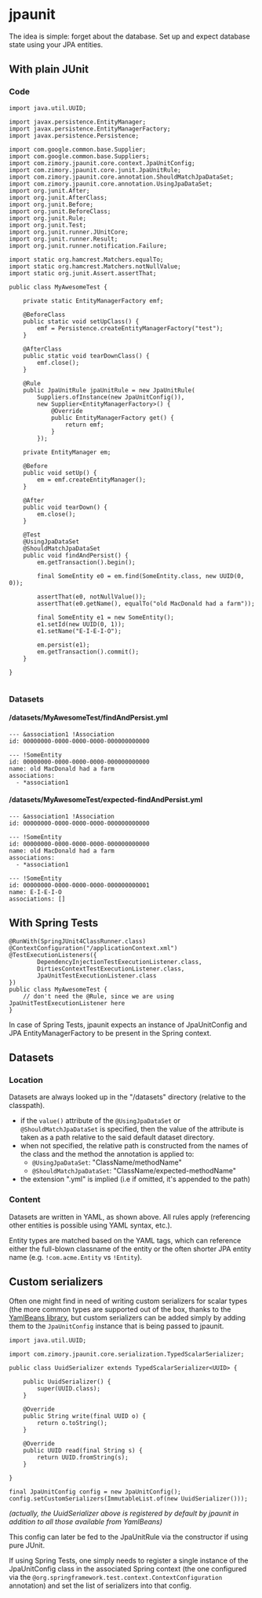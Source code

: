 # jpaunit

The idea is simple: forget about the database. Set up and expect database state using your JPA entities.

## With plain JUnit

### Code

```
import java.util.UUID;

import javax.persistence.EntityManager;
import javax.persistence.EntityManagerFactory;
import javax.persistence.Persistence;

import com.google.common.base.Supplier;
import com.google.common.base.Suppliers;
import com.zimory.jpaunit.core.context.JpaUnitConfig;
import com.zimory.jpaunit.core.junit.JpaUnitRule;
import com.zimory.jpaunit.core.annotation.ShouldMatchJpaDataSet;
import com.zimory.jpaunit.core.annotation.UsingJpaDataSet;
import org.junit.After;
import org.junit.AfterClass;
import org.junit.Before;
import org.junit.BeforeClass;
import org.junit.Rule;
import org.junit.Test;
import org.junit.runner.JUnitCore;
import org.junit.runner.Result;
import org.junit.runner.notification.Failure;

import static org.hamcrest.Matchers.equalTo;
import static org.hamcrest.Matchers.notNullValue;
import static org.junit.Assert.assertThat;

public class MyAwesomeTest {

    private static EntityManagerFactory emf;

    @BeforeClass
    public static void setUpClass() {
        emf = Persistence.createEntityManagerFactory("test");
    }

    @AfterClass
    public static void tearDownClass() {
        emf.close();
    }
    
    @Rule
    public JpaUnitRule jpaUnitRule = new JpaUnitRule(
        Suppliers.ofInstance(new JpaUnitConfig()), 
        new Supplier<EntityManagerFactory>() {
            @Override
            public EntityManagerFactory get() {
                return emf;
            }
        });

    private EntityManager em;

    @Before
    public void setUp() {
        em = emf.createEntityManager();
    }

    @After
    public void tearDown() {
        em.close();
    }

    @Test
    @UsingJpaDataSet
    @ShouldMatchJpaDataSet
    public void findAndPersist() {
        em.getTransaction().begin();

        final SomeEntity e0 = em.find(SomeEntity.class, new UUID(0, 0));

        assertThat(e0, notNullValue());
        assertThat(e0.getName(), equalTo("old MacDonald had a farm"));

        final SomeEntity e1 = new SomeEntity();
        e1.setId(new UUID(0, 1));
        e1.setName("E-I-E-I-O");

        em.persist(e1);
        em.getTransaction().commit();
    }
    
}
    
```

### Datasets
#### /datasets/MyAwesomeTest/findAndPersist.yml

```
--- &association1 !Association
id: 00000000-0000-0000-0000-000000000000

--- !SomeEntity
id: 00000000-0000-0000-0000-000000000000
name: old MacDonald had a farm
associations:
  - *association1
```

#### /datasets/MyAwesomeTest/expected-findAndPersist.yml

```
--- &association1 !Association
id: 00000000-0000-0000-0000-000000000000

--- !SomeEntity
id: 00000000-0000-0000-0000-000000000000
name: old MacDonald had a farm
associations:
  - *association1

--- !SomeEntity
id: 00000000-0000-0000-0000-000000000001
name: E-I-E-I-O
associations: []
```


## With Spring Tests
```
@RunWith(SpringJUnit4ClassRunner.class)
@ContextConfiguration("/applicationContext.xml")
@TestExecutionListeners({
        DependencyInjectionTestExecutionListener.class,
        DirtiesContextTestExecutionListener.class,
        JpaUnitTestExecutionListener.class
})
public class MyAwesomeTest {
    // don't need the @Rule, since we are using JpaUnitTestExecutionListener here
}
```

In case of Spring Tests, jpaunit expects an instance of JpaUnitConfig and JPA EntityManagerFactory to be present in the Spring context.

## Datasets

### Location

Datasets are always looked up in the "/datasets" directory (relative to the classpath). 

- if the ```value()``` attribute of the ```@UsingJpaDataSet``` or ```@ShouldMatchJpaDataSet``` is specified, then the value of the attribute is taken as a path relative to the said default dataset directory.
- when not specified, the relative path is constructed from the names of the class and the method the annotation is applied to:
  - ```@UsingJpaDataSet```: "ClassName/methodName"
  - ```@ShouldMatchJpaDataSet```: "ClassName/expected-methodName"
- the extension ".yml" is implied (i.e if omitted, it's appended to the path)
 
### Content

Datasets are written in YAML, as shown above. All rules apply (referencing other entities is possible using YAML syntax, etc.).

Entity types are matched based on the YAML tags, which can reference either the full-blown classname of the entity or the often shorter JPA entity name (e.g. ```!com.acme.Entity``` vs ```!Entity```).

## Custom serializers

Often one might find in need of writing custom serializers for scalar types (the more common types are supported out of the box, thanks to the [YamlBeans library](http://yamlbeans.sourceforge.net/), but custom serializers can be added simply by adding them to the ```JpaUnitConfig``` instance that is being passed to jpaunit.

```
import java.util.UUID;

import com.zimory.jpaunit.core.serialization.TypedScalarSerializer;

public class UuidSerializer extends TypedScalarSerializer<UUID> {

    public UuidSerializer() {
        super(UUID.class);
    }

    @Override
    public String write(final UUID o) {
        return o.toString();
    }

    @Override
    public UUID read(final String s) {
        return UUID.fromString(s);
    }

}

final JpaUnitConfig config = new JpaUnitConfig();
config.setCustomSerializers(ImmutableList.of(new UuidSerializer()));
```

_(actually, the UuidSerializer above is registered by default by jpaunit in addition to all those available from YamlBeans)_

This config can later be fed to the JpaUnitRule via the constructor if using pure JUnit. 

If using Spring Tests, one simply needs to register a single instance of the JpaUnitConfig class in the associated Spring context (the one configured via the ```@org.springframework.test.context.ContextConfiguration``` annotation) and set the list of serializers into that config.
